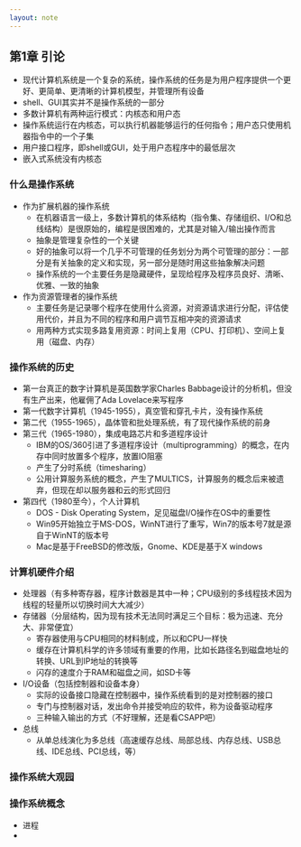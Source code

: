 ```yaml
---
layout: note
---
```


## 第1章 引论
- 现代计算机系统是一个复杂的系统，操作系统的任务是为用户程序提供一个更好、更简单、更清晰的计算机模型，并管理所有设备
- shell、GUI其实并不是操作系统的一部分
- 多数计算机有两种运行模式：内核态和用户态
- 操作系统运行在内核态，可以执行机器能够运行的任何指令；用户态只使用机器指令中的一个子集
- 用户接口程序，即shell或GUI，处于用户态程序中的最低层次
- 嵌入式系统没有内核态

### 什么是操作系统
- 作为扩展机器的操作系统
    - 在机器语言一级上，多数计算机的体系结构（指令集、存储组织、I/O和总线结构）是很原始的，编程是很困难的，尤其是对输入/输出操作而言
    - 抽象是管理复杂性的一个关键
    - 好的抽象可以将一个几乎不可管理的任务划分为两个可管理的部分：一部分是有关抽象的定义和实现，另一部分是随时用这些抽象解决问题
    - 操作系统的一个主要任务是隐藏硬件，呈现给程序及程序员良好、清晰、优雅、一致的抽象
- 作为资源管理者的操作系统
    - 主要任务是记录哪个程序在使用什么资源，对资源请求进行分配，评估使用代价，并且为不同的程序和用户调节互相冲突的资源请求
    - 用两种方式实现多路复用资源：时间上复用（CPU、打印机）、空间上复用（磁盘、内存）

### 操作系统的历史
- 第一台真正的数字计算机是英国数学家Charles Babbage设计的分析机，但没有生产出来，他雇佣了Ada Lovelace来写程序
- 第一代数字计算机（1945-1955），真空管和穿孔卡片，没有操作系统
- 第二代（1955-1965），晶体管和批处理系统，有了现代操作系统的前身
- 第三代（1965-1980），集成电路芯片和多道程序设计
    - IBM的OS/360引进了多道程序设计（multiprogramming）的概念，在内存中同时放置多个程序，放置IO阻塞
    - 产生了分时系统（timesharing）
    - 公用计算服务系统的概念，产生了MULTICS，计算服务的概念后来被遗弃，但现在却以服务器和云的形式回归
- 第四代（1980至今），个人计算机
    - DOS - Disk Operating System，足见磁盘I/O操作在OS中的重要性
    - Win95开始独立于MS-DOS，WinNT进行了重写，Win7的版本号7就是源自于WinNT的版本号
    - Mac是基于FreeBSD的修改版，Gnome、KDE是基于X windows

### 计算机硬件介绍
- 处理器（有多种寄存器，程序计数器是其中一种；CPU级别的多线程技术因为线程的轻量所以切换时间大大减少）
- 存储器（分层结构，因为现有技术无法同时满足三个目标：极为迅速、充分大、非常便宜）
    - 寄存器使用与CPU相同的材料制成，所以和CPU一样快
    - 缓存在计算机科学的许多领域有重要的作用，比如长路径名到磁盘地址的转换、URL到IP地址的转换等
    - 闪存的速度介于RAM和磁盘之间，如SD卡等
- I/O设备（包括控制器和设备本身）
    - 实际的设备接口隐藏在控制器中，操作系统看到的是对控制器的接口
    - 专门与控制器对话，发出命令并接受响应的软件，称为设备驱动程序
    - 三种输入输出的方式（不好理解，还是看CSAPP吧）
- 总线
    - 从单总线演化为多总线（高速缓存总线、局部总线、内存总线、USB总线、IDE总线、PCI总线，等）

### 操作系统大观园
### 操作系统概念
- 进程
- 
